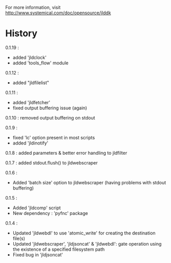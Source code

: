 For more information, visit http://www.systemical.com/doc/opensource/jlddk


History
=======

0.1.19 :

* added 'jldclock'
* added 'tools_flow' module

0.1.12 :

* added "jldfilelist"

0.1.11 :

* added 'jldfetcher'
* fixed output buffering issue (again)

0.1.10 : removed output buffering on stdout

0.1.9 :

* fixed 'lc' option present in most scripts
* added 'jldinotify'

0.1.8 : added parameters & better error handling to jldfilter 

0.1.7 : added stdout.flush() to jldwebscraper

0.1.6 :

* Added 'batch size' option to jldwebscraper (having problems with stdout buffering)

0.1.5 :

* Added 'jldcomp' script
* New dependency : 'pyfnc' package

0.1.4 : 

* Updated 'jldwebdl' to use 'atomic_write' for creating the destination file(s)
* Updated 'jldwebscraper', 'jldjsoncat' & 'jldwebdl': gate operation using the existence of a specified filesystem path
* Fixed bug in 'jldjsoncat'

